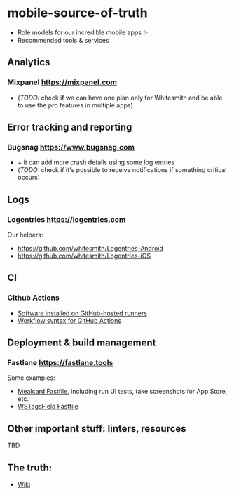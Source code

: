 # mobile-source-of-truth

 - Role models for our incredible mobile apps ✨
 - Recommended tools & services
 
## Analytics

### Mixpanel https://mixpanel.com
 - (*TODO:* check if we can have one plan only for Whitesmith and be able to use the pro features in multiple apps)

## Error tracking and reporting

### Bugsnag https://www.bugsnag.com
 - \+ it can add more crash details using some log entries
 - (*TODO:* check if it's possible to receive notifications if something critical occurs)

## Logs

### Logentries https://logentries.com

Our helpers:
 - https://github.com/whitesmith/Logentries-Android
 - https://github.com/whitesmith/Logentries-iOS

## CI

### Github Actions
 - [Software installed on GitHub-hosted runners](https://docs.github.com/en/actions/reference/software-installed-on-github-hosted-runners)
 - [Workflow syntax for GitHub Actions](https://docs.github.com/en/actions/reference/workflow-syntax-for-github-actions)

## Deployment & build management

### Fastlane https://fastlane.tools

Some examples:
 - [Mealcard Fastfile](https://github.com/whitesmith/mealcard-ios/blob/master/fastlane/Fastfile), including run UI tests, take screenshots for App Store, etc.
 - [WSTagsField Fastfile](https://github.com/whitesmith/WSTagsField/blob/master/fastlane/Fastfile)

## Other important stuff: linters, resources

TBD

## The truth:
 * [Wiki](https://github.com/whitesmith/mobile-source-of-truth/wiki)
